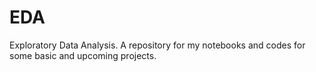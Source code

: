 # EDA
Exploratory Data Analysis.
A repository for my notebooks and codes for some basic and upcoming projects.
